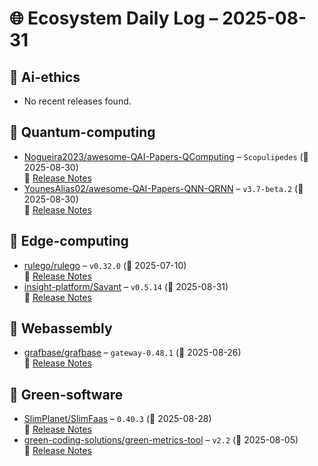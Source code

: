 # 🌐 Ecosystem Daily Log – 2025-08-31

## 🔹 Ai-ethics
- No recent releases found.

## 🔹 Quantum-computing
- [Nogueira2023/awesome-QAI-Papers-QComputing](https://github.com/Nogueira2023/awesome-QAI-Papers-QComputing/releases/tag/Scopulipedes) – `Scopulipedes` (📅 2025-08-30)  
  🔗 [Release Notes](https://github.com/Nogueira2023/awesome-QAI-Papers-QComputing/releases/tag/Scopulipedes)
- [YounesAlias02/awesome-QAI-Papers-QNN-QRNN](https://github.com/YounesAlias02/awesome-QAI-Papers-QNN-QRNN/releases/tag/v3.7-beta.2) – `v3.7-beta.2` (📅 2025-08-30)  
  🔗 [Release Notes](https://github.com/YounesAlias02/awesome-QAI-Papers-QNN-QRNN/releases/tag/v3.7-beta.2)

## 🔹 Edge-computing
- [rulego/rulego](https://github.com/rulego/rulego/releases/tag/v0.32.0) – `v0.32.0` (📅 2025-07-10)  
  🔗 [Release Notes](https://github.com/rulego/rulego/releases/tag/v0.32.0)
- [insight-platform/Savant](https://github.com/insight-platform/Savant/releases/tag/v0.5.14) – `v0.5.14` (📅 2025-08-31)  
  🔗 [Release Notes](https://github.com/insight-platform/Savant/releases/tag/v0.5.14)

## 🔹 Webassembly
- [grafbase/grafbase](https://github.com/grafbase/grafbase/releases/tag/gateway-0.48.1) – `gateway-0.48.1` (📅 2025-08-26)  
  🔗 [Release Notes](https://github.com/grafbase/grafbase/releases/tag/gateway-0.48.1)

## 🔹 Green-software
- [SlimPlanet/SlimFaas](https://github.com/SlimPlanet/SlimFaas/releases/tag/0.40.3) – `0.40.3` (📅 2025-08-28)  
  🔗 [Release Notes](https://github.com/SlimPlanet/SlimFaas/releases/tag/0.40.3)
- [green-coding-solutions/green-metrics-tool](https://github.com/green-coding-solutions/green-metrics-tool/releases/tag/v2.2) – `v2.2` (📅 2025-08-05)  
  🔗 [Release Notes](https://github.com/green-coding-solutions/green-metrics-tool/releases/tag/v2.2)